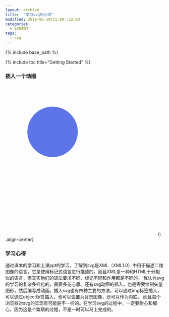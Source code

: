 ```yaml
---
layout: archive
title:  "学习svg的心得"
modified: 2018-06-19T21:00:-22:00
categories: 
  - SVG制作
tags:
  - svg
---
```


{% include base_path %}

{% include toc title="Getting Started" %}

### 插入一个动图

<svg width="480" height="480">
    <circle cx="150" cy="150" r="80" style="fill:#546DE6">
        <animate
                attributeName="fill-opacity"
                attributeType="CSS"
                values="1;0.5;1"
                begin="0s"
                dur="3s"
                repeatCount="indefinite"
        />
   </circle>            
</svg>  {: .align-center}

### 学习心得

通过课本的学习和上课ppt的学习，了解到svg是XML（XML1.0）中用于描述二维图像的语言，它是使用标记式语言进行描述的。而且XML是一种和HTML十分相似的语言，但其实他们的语法要求不同、标记不同和作用都是不同的。
我认为svg的学习的复杂多样化的，需要多花心思。还有svg动图的插入，也是需要绘制矢量图形，然后编写成动画。插入svg也有四种主要的方法，可以通过img标签插入，可以通过object标签插入，也可以设置为背景图像，还可以作为内联。
而且每个浏览器对svg的实现有可能是不一样的。在学习svg的过程中，一定要耐心和细心，因为这是个繁琐的过程，不是一时可以马上完成的。

